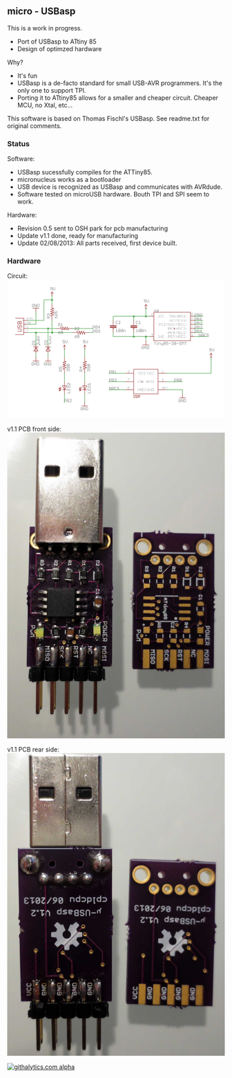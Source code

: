 ## micro - USBasp ##

This is a work in progress. 

* Port of USBasp to ATtiny 85
* Design of optimzed hardware

Why?

* It's fun
* USBasp is a de-facto standard for small USB-AVR programmers. It's the only one to support TPI.
* Porting it to ATtiny85 allows for a smaller and cheaper circuit. Cheaper MCU, no Xtal, etc...

This software is based on Thomas Fischl's USBasp. See readme.txt for original comments.


### Status ####

Software:

* USBasp sucessfully compiles for the ATTiny85.
* micronucleus works as a bootloader
* USB device is recognized as USBasp and communicates with AVRdude.
* Software tested on microUSB hardware. Bouth TPI and SPI seem to work.

Hardware:

* Revision 0.5 sent to OSH park for pcb manufacturing
* Update v1.1 done, ready for manufacturing
* Update 02/08/2013: All parts received, first device built.

### Hardware ###

Circuit:  
![Circuit](/hardware/u-usbasp-circuit.png)

v1.1 PCB front side:  
![V1.1 PCB front](/hardware/microusbasp_frontside.jpg)

v1.1 PCB rear side:   
![V1.1 PCB rear](/hardware/microusbasp_rearside.jpg)


[![githalytics.com alpha](https://cruel-carlota.pagodabox.com/0bc433ae12c004974ac56f2a246da1ff "githalytics.com")](http://githalytics.com/cpldcpu/USBasp-t)
